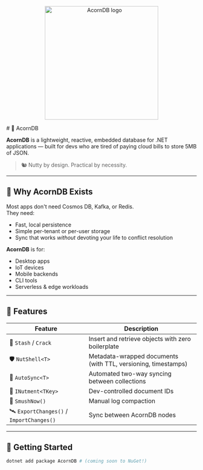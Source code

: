 <p align="center">
  <img src="acorn-logo.png" alt="AcornDB logo" width="300"/>
</p>
# 🌰 AcornDB

**AcornDB** is a lightweight, reactive, embedded database for .NET applications — built for devs who are tired of paying cloud bills to store 5MB of JSON.

> 🐿️ Nutty by design. Practical by necessity.

---

## 🚀 Why AcornDB Exists

Most apps don't need Cosmos DB, Kafka, or Redis.  
They need:

- Fast, local persistence
- Simple per-tenant or per-user storage
- Sync that works *without* devoting your life to conflict resolution

**AcornDB** is for:
- Desktop apps
- IoT devices
- Mobile backends
- CLI tools
- Serverless & edge workloads

---

## 🔧 Features

| Feature | Description |
|--------|-------------|
| 🌰 `Stash` / `Crack` | Insert and retrieve objects with zero boilerplate |
| 🛡️ `NutShell<T>` | Metadata-wrapped documents (with TTL, versioning, timestamps) |
| 🔁 `AutoSync<T>` | Automated two-way syncing between collections |
| 🧠 `INutment<TKey>` | Dev-controlled document IDs |
| 🧹 `SmushNow()` | Manual log compaction |
| 🛰️ `ExportChanges()` / `ImportChanges()` | Sync between AcornDB nodes |

---

## 🧪 Getting Started

```bash
dotnet add package AcornDB # (coming soon to NuGet!)

